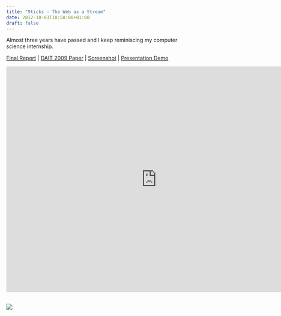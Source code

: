 ```yaml
---
title: "9ticks - The Web as a Stream"
date: 2012-10-03T10:58:00+01:00
draft: false
---
```


Almost three years have passed and I keep reminiscing my computer science internship.

[Final Report](/files/9ticks.pdf) | 
[DAIT 2009 Paper](/files/9ticks_DAIT2009.pdf) | 
[Screenshot](/files/9ticks_Screenshot.png) | 
[Presentation Demo](https://vimeo.com/47255028)

<iframe src="https://player.vimeo.com/video/47255028?portrait=0&amp;badge=0&amp;color=ffffff" width="800" height="600" frameborder="0" webkitallowfullscreen="" mozallowfullscreen="" allowfullscreen=""></iframe>
<br><br>

![](/files/9ticks_Screenshot.png)

